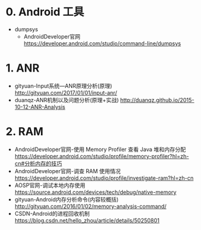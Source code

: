 # 0. Android 工具
- dumpsys   
   - AndroidDeveloper官网 https://developer.android.com/studio/command-line/dumpsys   

# 1. ANR
- gityuan-Input系统—ANR原理分析(原理) http://gityuan.com/2017/01/01/input-anr/
- duanqz-ANR机制以及问题分析(原理+实战) http://duanqz.github.io/2015-10-12-ANR-Analysis

# 2. RAM
- AndroidDeveloper官网-使用 Memory Profiler 查看 Java 堆和内存分配 https://developer.android.com/studio/profile/memory-profiler?hl=zh-cn#分析内存的技巧
- AndroidDeveloper官网-调查 RAM 使用情况 https://developer.android.com/studio/profile/investigate-ram?hl=zh-cn
- AOSP官网-调试本地内存使用 https://source.android.com/devices/tech/debug/native-memory
- gityuan-Android内存分析命令(内容较概括) http://gityuan.com/2016/01/02/memory-analysis-command/
- CSDN-Android的进程回收机制 https://blog.csdn.net/hello_zhou/article/details/50250801
